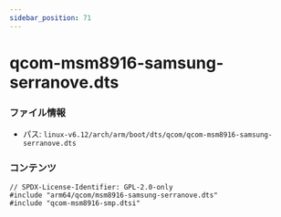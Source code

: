 ```yaml
---
sidebar_position: 71
---
```

# qcom-msm8916-samsung-serranove.dts

### ファイル情報

- パス: `linux-v6.12/arch/arm/boot/dts/qcom/qcom-msm8916-samsung-serranove.dts`

### コンテンツ

```dts
// SPDX-License-Identifier: GPL-2.0-only
#include "arm64/qcom/msm8916-samsung-serranove.dts"
#include "qcom-msm8916-smp.dtsi"

```
